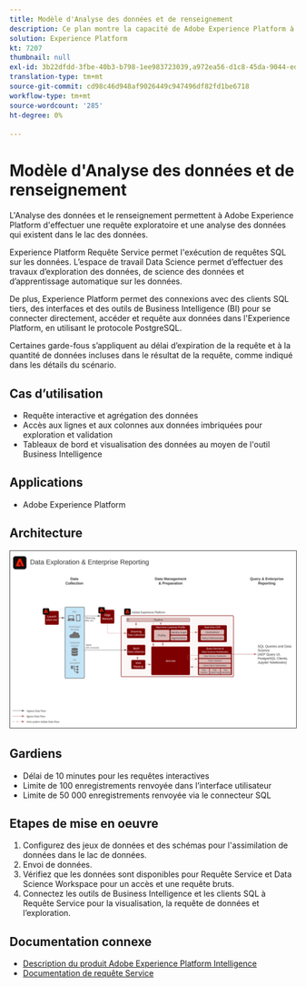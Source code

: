 ```yaml
---
title: Modèle d'Analyse des données et de renseignement
description: Ce plan montre la capacité de Adobe Experience Platform à effectuer une requête exploratoire et l'analyse des données qui existent dans le lac de données.
solution: Experience Platform
kt: 7207
thumbnail: null
exl-id: 3b22dfdd-3fbe-40b3-b798-1ee983723039,a972ea56-d1c8-45da-9044-ed31222a2441
translation-type: tm+mt
source-git-commit: cd98c46d948af9026449c947496df82fd1be6718
workflow-type: tm+mt
source-wordcount: '285'
ht-degree: 0%

---
```


# Modèle d&#39;Analyse des données et de renseignement

L&#39;Analyse des données et le renseignement permettent à Adobe Experience Platform d&#39;effectuer une requête exploratoire et une analyse des données qui existent dans le lac des données.

Experience Platform Requête Service permet l&#39;exécution de requêtes SQL sur les données. L’espace de travail Data Science permet d’effectuer des travaux d’exploration des données, de science des données et d’apprentissage automatique sur les données.

De plus, Experience Platform permet des connexions avec des clients SQL tiers, des interfaces et des outils de Business Intelligence (BI) pour se connecter directement, accéder et requête aux données dans l&#39;Experience Platform, en utilisant le protocole PostgreSQL.

Certaines garde-fous s’appliquent au délai d’expiration de la requête et à la quantité de données incluses dans le résultat de la requête, comme indiqué dans les détails du scénario.

## Cas d’utilisation

* Requête interactive et agrégation des données
* Accès aux lignes et aux colonnes aux données imbriquées pour exploration et validation
* Tableaux de bord et visualisation des données au moyen de l&#39;outil Business Intelligence

## Applications

* Adobe Experience Platform

## Architecture

<img src="assets/dataexplore.svg" alt="Architecture de référence pour l'exploration des données d'entreprise et le plan directeur des Rapports" style="border:1px solid #4a4a4a" />

## Gardiens

* Délai de 10 minutes pour les requêtes interactives
* Limite de 100 enregistrements renvoyée dans l’interface utilisateur
* Limite de 50 000 enregistrements renvoyée via le connecteur SQL

## Etapes de mise en oeuvre

1. Configurez des jeux de données et des schémas pour l&#39;assimilation de données dans le lac de données.
1. Envoi de données.
1. Vérifiez que les données sont disponibles pour Requête Service et Data Science Workspace pour un accès et une requête bruts.
1. Connectez les outils de Business Intelligence et les clients SQL à Requête Service pour la visualisation, la requête de données et l’exploration.

## Documentation connexe

* [Description du produit Adobe Experience Platform Intelligence](https://helpx.adobe.com/legal/product-descriptions/adobe-experience-platform-intelligence---product-description.html)
* [Documentation de requête Service](https://experienceleague.adobe.com/docs/experience-platform/query/home.html?lang=en)
